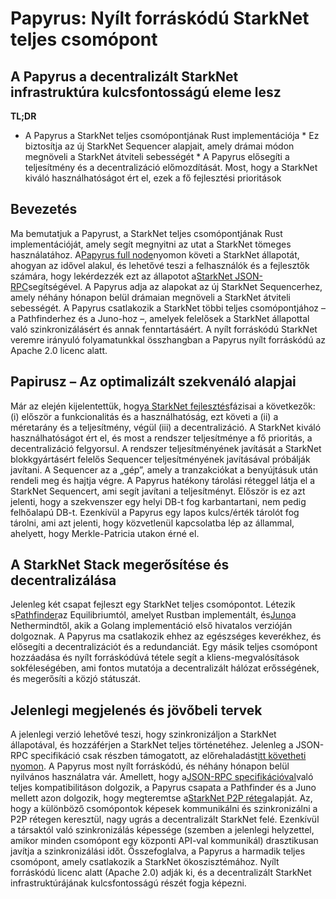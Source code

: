 # Papyrus: Nyílt forráskódú StarkNet teljes csomópont
## A Papyrus a decentralizált StarkNet infrastruktúra kulcsfontosságú eleme lesz
**TL;DR**
* A Papyrus a StarkNet teljes csomópontjának Rust implementációja * Ez biztosítja az új StarkNet Sequencer alapjait, amely drámai módon megnöveli a StarkNet átviteli sebességét * A Papyrus elősegíti a teljesítmény és a decentralizáció előmozdítását. Most, hogy a StarkNet kiváló használhatóságot ért el, ezek a fő fejlesztési prioritások
## Bevezetés
Ma bemutatjuk a Papyrust, a StarkNet teljes csomópontjának Rust implementációját, amely segít megnyitni az utat a StarkNet tömeges használatához. A[Papyrus full node](https://github.com/starkware-libs/papyrus)nyomon követi a StarkNet állapotát, ahogyan az idővel alakul, és lehetővé teszi a felhasználók és a fejlesztők számára, hogy lekérdezzék ezt az állapotot a[StarkNet JSON-RPC](https://github.com/starkware-libs/starknet-specs/blob/master/api/starknet_api_openrpc.json)segítségével. A Papyrus adja az alapokat az új StarkNet Sequencerhez, amely néhány hónapon belül drámaian megnöveli a StarkNet átviteli sebességét. A Papyrus csatlakozik a StarkNet többi teljes csomópontjához – a Pathfinderhez és a Juno-hoz –, amelyek felelősek a StarkNet állapottal való szinkronizálásért és annak fenntartásáért. A nyílt forráskódú StarkNet veremre irányuló folyamatunkkal összhangban a Papyrus nyílt forráskódú az Apache 2.0 licenc alatt.
## Papirusz – Az optimalizált szekvenáló alapjai
Már az elején kijelentettük, hogy[a StarkNet fejlesztés](https://medium.com/starkware/starknet-on-to-the-next-challenge-96a39de7717)fázisai a következők: (i) először a funkcionalitás és a használhatóság, ezt követi a (ii) a méretarány és a teljesítmény, végül (iii) a decentralizáció. A StarkNet kiváló használhatóságot ért el, és most a rendszer teljesítménye a fő prioritás, a decentralizáció felgyorsul. A rendszer teljesítményének javítását a StarkNet blokkgyártásért felelős Sequencer teljesítményének javításával próbálják javítani. A Sequencer az a „gép”, amely a tranzakciókat a benyújtásuk után rendeli meg és hajtja végre. A Papyrus hatékony tárolási réteggel látja el a StarkNet Sequencert, ami segít javítani a teljesítményt. Először is ez azt jelenti, hogy a szekvenszer egy helyi DB-t fog karbantartani, nem pedig felhőalapú DB-t. Ezenkívül a Papyrus egy lapos kulcs/érték tárolót fog tárolni, ami azt jelenti, hogy közvetlenül kapcsolatba lép az állammal, ahelyett, hogy Merkle-Patricia utakon érné el.
## A StarkNet Stack megerősítése és decentralizálása
Jelenleg két csapat fejleszt egy StarkNet teljes csomópontot. Létezik s[Pathfinder](https://github.com/eqlabs/pathfinder)az Equilibriumtól, amelyet Rustban implementált, és[Juno](https://github.com/NethermindEth/juno)a Nethermindtől, akik a Golang implementáció első hivatalos verzióján dolgoznak. A Papyrus ma csatlakozik ehhez az egészséges keverékhez, és elősegíti a decentralizációt és a redundanciát. Egy másik teljes csomópont hozzáadása és nyílt forráskódúvá tétele segít a kliens-megvalósítások sokféleségében, ami fontos mutatója a decentralizált hálózat erősségének, és megerősíti a közjó státuszát.
## Jelenlegi megjelenés és jövőbeli tervek
A jelenlegi verzió lehetővé teszi, hogy szinkronizáljon a StarkNet állapotával, és hozzáférjen a StarkNet teljes történetéhez. Jelenleg a JSON-RPC specifikáció csak részben támogatott, az előrehaladást[itt követheti nyomon](https://github.com/starkware-libs/papyrus#endpoints). A Papyrus most nyílt forráskódú, és néhány hónapon belül nyilvános használatra vár. Amellett, hogy a[JSON-RPC specifikációval](https://github.com/starkware-libs/starknet-specs/blob/master/api/starknet_api_openrpc.json)való teljes kompatibilitáson dolgozik, a Papyrus csapata a Pathfinder és a Juno mellett azon dolgozik, hogy megteremtse a[StarkNet P2P réteg](https://github.com/starknet-io/starknet-p2p-specs)alapját. Az, hogy a különböző csomópontok képesek kommunikálni és szinkronizálni a P2P rétegen keresztül, nagy ugrás a decentralizált StarkNet felé. Ezenkívül a társaktól való szinkronizálás képessége (szemben a jelenlegi helyzettel, amikor minden csomópont egy központi API-val kommunikál) drasztikusan javítja a szinkronizálási időt. Összefoglalva, a Papyrus a harmadik teljes csomópont, amely csatlakozik a StarkNet ökoszisztémához. Nyílt forráskódú licenc alatt (Apache 2.0) adják ki, és a decentralizált StarkNet infrastruktúrájának kulcsfontosságú részét fogja képezni.